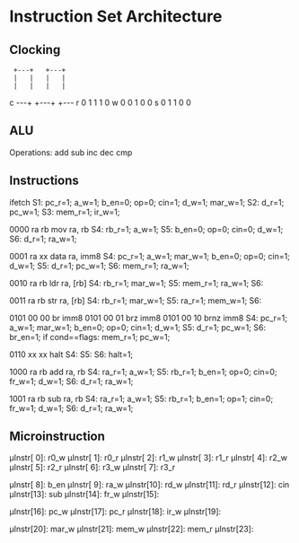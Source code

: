 Instruction Set Architecture
============================

Clocking
--------

     +---+   +---+
     |   |   |   |
     |   |   |   |
c ---+   +---+   +---
r  0   1   1   1   0
w  0   0   1   0   0
s  0   1   1   0   0


ALU
---

Operations:
add
sub
inc
dec
cmp


Instructions
------------

ifetch
  S1: pc_r=1; a_w=1; b_en=0; op=0; cin=1; d_w=1; mar_w=1;
  S2: d_r=1; pc_w=1;
  S3: mem_r=1; ir_w=1;

0000 ra rb    mov  ra, rb
  S4: rb_r=1; a_w=1;
  S5: b_en=0; op=0; cin=0; d_w=1;
  S6: d_r=1; ra_w=1;

0001 ra xx    data ra, imm8
  S4: pc_r=1; a_w=1; mar_w=1; b_en=0; op=0; cin=1; d_w=1;
  S5: d_r=1; pc_w=1;
  S6: mem_r=1; ra_w=1;
    
0010 ra rb    ldr  ra, [rb]
  S4: rb_r=1; mar_w=1;
  S5: mem_r=1; ra_w=1;
  S6:

0011 ra rb    str  ra, [rb]
  S4: rb_r=1; mar_w=1;
  S5: ra_r=1; mem_w=1;
  S6:

0101 00 00    br   imm8
0101 00 01    brz  imm8
0101 00 10    brnz imm8
  S4: pc_r=1; a_w=1; mar_w=1; b_en=0; op=0; cin=1; d_w=1;
  S5: d_r=1; pc_w=1;
  S6: br_en=1; if cond==flags: mem_r=1; pc_w=1;

0110 xx xx    halt
  S4:
  S5:
  S6: halt=1;

1000 ra rb    add  ra, rb
  S4: ra_r=1; a_w=1;
  S5: rb_r=1; b_en=1; op=0; cin=0; fr_w=1; d_w=1;
  S6: d_r=1; ra_w=1;

1001 ra rb    sub  ra, rb
  S4: ra_r=1; a_w=1;
  S5: rb_r=1; b_en=1; op=1; cin=0; fr_w=1; d_w=1;
  S6: d_r=1; ra_w=1;


Microinstruction
----------------

µInstr[ 0]: r0_w
µInstr[ 1]: r0_r
µInstr[ 2]: r1_w
µInstr[ 3]: r1_r
µInstr[ 4]: r2_w
µInstr[ 5]: r2_r
µInstr[ 6]: r3_w
µInstr[ 7]: r3_r

µInstr[ 8]: b_en
µInstr[ 9]: ra_w
µInstr[10]: rd_w
µInstr[11]: rd_r
µInstr[12]: cin
µInstr[13]: sub
µInstr[14]: fr_w
µInstr[15]:

µInstr[16]: pc_w
µInstr[17]: pc_r
µInstr[18]: ir_w
µInstr[19]:

µInstr[20]: mar_w
µInstr[21]: mem_w
µInstr[22]: mem_r
µInstr[23]: 
